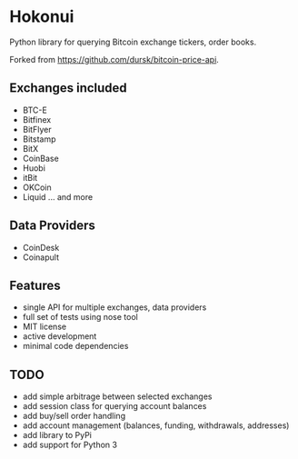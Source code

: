 # Hokonui
Python library for querying Bitcoin exchange tickers, order books. 

Forked from https://github.com/dursk/bitcoin-price-api.

## Exchanges included
 - BTC-E
 - Bitfinex
 - BitFlyer
 - Bitstamp
 - BitX
 - CoinBase
 - Huobi
 - itBit
 - OKCoin
 - Liquid
 ... and more 

## Data Providers
 - CoinDesk
 - Coinapult

## Features
 - single API for multiple exchanges, data providers
 - full set of tests using nose tool
 - MIT license
 - active development
 - minimal code dependencies
 
## TODO
 - add simple arbitrage between selected exchanges
 - add session class for querying account balances
 - add buy/sell order handling
 - add account management (balances, funding, withdrawals, addresses)
 - add library to PyPi
 - add support for Python 3
